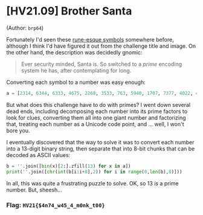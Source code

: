 # [HV21.09] Brother Santa
(Author: `brp64`)

Fortunately I'd seen these [rune-esque symbols](https://en.wikipedia.org/wiki/Cistercian_numerals) somewhere before, although I think I'd have figured it out from the challenge title and image. On the other hand, the description was decidedly gnomic:

> Ever security minded, Santa is. So switched to a _prime_ encoding system he has, after contemplating for long.

Converting each symbol to a number was easy enough:

```python
a = [2314, 6344, 6333, 4675, 2268, 3533, 763, 5940, 1707, 7377, 4022, 4870, 7382, 6109, 385, 4221]
```

But what does this challenge have to do with primes? I went down several dead ends, including decomposing each number into its prime factors to look for clues, converting them all into one giant number and factorizing that, treating each number as a Unicode code point, and ... well, I won't bore you.

I eventually discovered that the way to solve it was to convert each number into a 13-digit binary string, then separate that into 8-bit chunks that can be decoded as ASCII values:

```python
b = ''.join([bin(x)[2:].zfill(13) for x in a])
print(''.join([chr(int(b[i:i+8],2)) for i in range(0,len(b),8)]))
```

In all, this was quite a frustrating puzzle to solve. OK, so 13 _is_ a prime number. But, sheesh...

### Flag: `HV21{$4n74_w45_4_m0nk_t00}`
